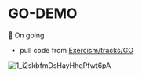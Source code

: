# GO-DEMO

:pushpin: On going
- pull code from <a href="https://exercism.org/tracks/go/exercises">Exercism/tracks/GO</a>

 ![1_i2skbfmDsHayHhqPfwt6pA](https://user-images.githubusercontent.com/88369201/152857182-aac16d11-492d-4db0-b6ac-5776f2eda535.png)
